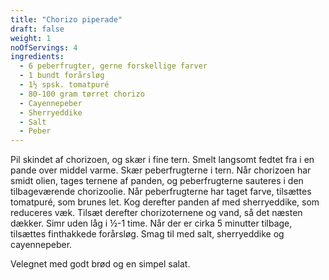 ```yaml
---
title: "Chorizo piperade"
draft: false
weight: 1
noOfServings: 4
ingredients:
  - 6 peberfrugter, gerne forskellige farver
  - 1 bundt forårsløg
  - 1½ spsk. tomatpuré
  - 80-100 gram tørret chorizo
  - Cayennepeber
  - Sherryeddike
  - Salt
  - Peber
---
```


Pil skindet af chorizoen, og skær i fine tern. Smelt langsomt fedtet fra
i en pande over middel varme. Skær peberfrugterne i tern. Når chorizoen
har smidt olien, tages ternene af panden, og peberfrugterne sauteres i
den tilbageværende chorizoolie. Når peberfrugterne har taget farve,
tilsættes tomatpuré, som brunes let. Kog derefter panden af med
sherryeddike, som reduceres væk. Tilsæt derefter chorizoternene og vand,
så det næsten dækker. Simr uden låg i ½-1 time. Når der er cirka 5
minutter tilbage, tilsættes finthakkede forårsløg. Smag til med salt,
sherryeddike og cayennepeber.

Velegnet med godt brød og en simpel salat.

